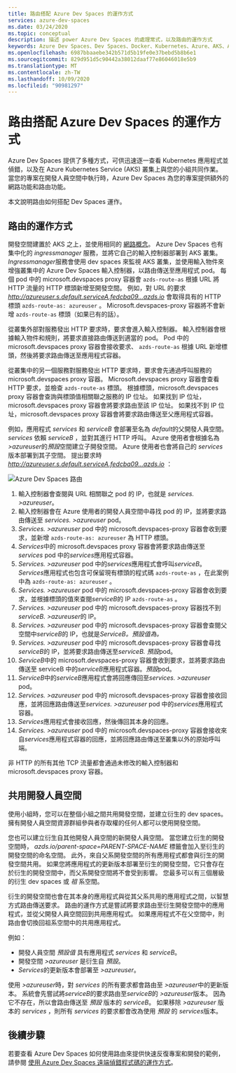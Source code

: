 ```yaml
---
title: 路由搭配 Azure Dev Spaces 的運作方式
services: azure-dev-spaces
ms.date: 03/24/2020
ms.topic: conceptual
description: 描述 power Azure Dev Spaces 的處理常式，以及路由的運作方式
keywords: Azure Dev Spaces、Dev Spaces、Docker、Kubernetes、Azure、AKS、Azure Kubernetes Service、容器
ms.openlocfilehash: 6987bbaaebe342b571d5b19fe0e37bebd5b8b6e1
ms.sourcegitcommit: 829d951d5c90442a38012daaf77e86046018e5b9
ms.translationtype: MT
ms.contentlocale: zh-TW
ms.lasthandoff: 10/09/2020
ms.locfileid: "90981297"
---
```

# <a name="how-routing-works-with-azure-dev-spaces"></a>路由搭配 Azure Dev Spaces 的運作方式

Azure Dev Spaces 提供了多種方式，可供迅速逐一查看 Kubernetes 應用程式並偵錯，以及在 Azure Kubernetes Service (AKS) 叢集上與您的小組共同作業。 當您的專案在開發人員空間中執行時，Azure Dev Spaces 為您的專案提供額外的網路功能和路由功能。

本文說明路由如何搭配 Dev Spaces 運作。

## <a name="how-routing-works"></a>路由的運作方式

開發空間建置於 AKS 之上，並使用相同的 [網路概念](../aks/concepts-network.md)。 Azure Dev Spaces 也有集中化的 *ingressmanager* 服務，並將它自己的輸入控制器部署到 AKS 叢集。 *Ingressmanager*服務會使用 dev spaces 來監視 AKS 叢集，並使用輸入物件來增強叢集中的 Azure Dev Spaces 輸入控制器，以路由傳送至應用程式 pod。 每個 pod 中的 microsoft.devspaces proxy 容器會 `azds-route-as` 根據 URL 將 HTTP 流量的 HTTP 標頭新增至開發空間。 例如，對 URL 的要求 *http://azureuser.s.default.serviceA.fedcba09...azds.io* 會取得具有的 HTTP 標頭 `azds-route-as: azureuser` 。 Microsoft.devspaces-proxy 容器將不會新增 `azds-route-as` 標頭（如果已有的話）。

從叢集外部對服務發出 HTTP 要求時，要求會進入輸入控制器。 輸入控制器會根據輸入物件和規則，將要求直接路由傳送到適當的 pod。 Pod 中的 microsoft.devspaces proxy 容器會接收要求、 `azds-route-as` 根據 URL 新增標頭，然後將要求路由傳送至應用程式容器。

從叢集中的另一個服務對服務發出 HTTP 要求時，要求會先通過呼叫服務的 microsoft.devspaces proxy 容器。 Microsoft.devspaces proxy 容器會查看 HTTP 要求，並檢查 `azds-route-as` 標頭。 根據標頭，microsoft.devspaces proxy 容器會查詢與標頭值相關聯之服務的 IP 位址。 如果找到 IP 位址，microsoft.devspaces proxy 容器會將要求路由至該 IP 位址。 如果找不到 IP 位址，microsoft.devspaces proxy 容器會將要求路由傳送至父應用程式容器。

例如，應用程式 *services* 和 *serviceB* 會部署至名為 *default*的父開發人員空間。 *services* 依賴 *serviceB* ，並對其進行 HTTP 呼叫。 Azure 使用者會根據名為 *>azureuser*的*預設*空間建立子開發空間。 Azure 使用者也會將自己的 *services* 版本部署到其子空間。 提出要求時 *http://azureuser.s.default.serviceA.fedcba09...azds.io* ：

![Azure Dev Spaces 路由](media/how-dev-spaces-works/routing.svg)

1. 輸入控制器會查閱與 URL 相關聯之 pod 的 IP，也就是 *services. >azureuser*。
1. 輸入控制器會在 Azure 使用者的開發人員空間中尋找 pod 的 IP，並將要求路由傳送至 *services. >azureuser* pod。
1. *Services. >azureuser* pod 中的 microsoft.devspaces-proxy 容器會收到要求，並新增 `azds-route-as: azureuser` 為 HTTP 標頭。
1. *Services*中的 microsoft.devspaces proxy 容器會將要求路由傳送至*services* pod 中的*services*應用程式容器。
1. *Services. >azureuser* pod 中的*services*應用程式會呼叫*serviceB*。 *Services*應用程式也包含可保留現有標頭的程式碼 `azds-route-as` ，在此案例中為 `azds-route-as: azureuser` 。
1. *Services. >azureuser* pod 中的 microsoft.devspaces-proxy 容器會收到要求，並根據標頭的值來查閱*serviceB*的 IP `azds-route-as` 。
1. *Services. >azureuser* pod 中的 microsoft.devspaces-proxy 容器找不到*serviceB. >azureuser*的 IP。
1. *Services. >azureuser* pod 中的 microsoft.devspaces-proxy 容器會查閱父空間中*serviceB*的 IP，也就是*ServiceB。預設值為。*
1. *Services. >azureuser* pod 中的 microsoft.devspaces-proxy 容器會尋找*serviceB*的 IP，並將要求路由傳送至*serviceB. 預設*pod。
1. *ServiceB*中的 microsoft.devspaces-proxy 容器會收到要求，並將要求路由傳送至 serviceB 中的*serviceB*應用程式容器。*預設*pod。
1. *ServiceB*中的*serviceB*應用程式會將回應傳回至*services. >azureuser* pod。
1. *Services. >azureuser* pod 中的 microsoft.devspaces-proxy 容器會接收回應，並將回應路由傳送至*services. >azureuser* pod 中的*services*應用程式容器。
1. *Services*應用程式會接收回應，然後傳回其本身的回應。
1. *Services. >azureuser* pod 中的 microsoft.devspaces-proxy 容器會接收來自*services*應用程式容器的回應，並將回應路由傳送至叢集以外的原始呼叫端。

非 HTTP 的所有其他 TCP 流量都會通過未修改的輸入控制器和 microsoft.devspaces proxy 容器。

## <a name="sharing-a-dev-space"></a>共用開發人員空間

使用小組時，您可以在整個小組之間共用開發空間，並建立衍生的 dev spaces。 擁有開發人員空間資源群組參與者存取權的任何人都可以使用開發空間。

您也可以建立衍生自其他開發人員空間的新開發人員空間。 當您建立衍生的開發空間時， *azds.io/parent-space=PARENT-SPACE-NAME* 標籤會加入至衍生的開發空間的命名空間。 此外，來自父系開發空間的所有應用程式都會與衍生的開發空間共用。 如果您將應用程式的更新版本部署至衍生的開發空間，它只會存在於衍生的開發空間中，而父系開發空間將不會受到影響。 您最多可以有三個層級的衍生 dev spaces 或 *祖* 系空間。

衍生的開發空間也會在其本身的應用程式與從其父系共用的應用程式之間，以智慧方式路由傳送要求。 路由的運作方式是嘗試將要求路由至衍生開發空間中的應用程式，並從父開發人員空間回到共用應用程式。 如果應用程式不在父空間中，則路由會切換回祖系空間中的共用應用程式。

例如：
* 開發人員空間 *預設值* 具有應用程式 *services* 和 *serviceB*。
* 開發空間 *>azureuser* 是衍生自 *預設*。
* *Services*的更新版本會部署至 *>azureuser*。

使用 *>azureuser*時，對 *services* 的所有要求都會路由至 *>azureuser*中的更新版本。 系統會先嘗試將*serviceB*的要求路由至*serviceB*的 *>azureuser*版本。 因為它不存在，所以會路由傳送至 *預設* 版本的 *serviceB*。 如果移除 *>azureuser* 版本的 *services* ，則所有 *services* 的要求都會改為使用 *預設* 的 *services*版本。

## <a name="next-steps"></a>後續步驟

若要查看 Azure Dev Spaces 如何使用路由來提供快速反復專案和開發的範例，請參閱 [使用 Azure Dev Spaces 遠端偵錯程式碼的運作方式][how-it-works-remote-debugging]。


[how-it-works-remote-debugging]: how-dev-spaces-works-remote-debugging.md